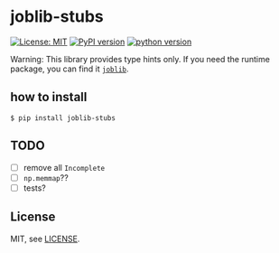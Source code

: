 # joblib-stubs

[![License: MIT](https://img.shields.io/badge/License-MIT-yellow.svg)](https://opensource.org/licenses/MIT)
[![PyPI version](https://badge.fury.io/py/joblib-stubs.svg)](https://badge.fury.io/py/joblib-stubs)
[![python version](https://img.shields.io/pypi/pyversions/joblib-stubs.svg)](#)

Warning: This library provides type hints only.
If you need the runtime package,
you can find it [`joblib`](https://github.com/joblib/joblib).

## how to install
```shell
$ pip install joblib-stubs
```

## TODO
* [ ] remove all `Incomplete`
* [ ] `np.memmap`??
* [ ] tests?

## License

MIT, see [LICENSE](https://github.com/phi-friday/joblib-stubs/blob/main/LICENSE).
